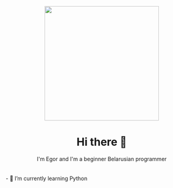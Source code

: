 <p align="center">
  <img src="https://media.giphy.com/media/vzO0Vc8b2VBLi/giphy.gif" width="300px">
</p>

<h1 align="center">Hi there 👋</h1>
<div align="center">I'm Egor and I'm a beginner Belarusian programmer</div>
<br><br>
- 🌱 I’m currently learning Python



<!--
**Kovach2/Kovach2** is a ✨ _special_ ✨ repository because its `README.md` (this file) appears on your GitHub profile.

Here are some ideas to get you started:

- 🔭 I’m currently working on ...
- 🌱 I’m currently learning ...
- 👯 I’m looking to collaborate on ...
- 🤔 I’m looking for help with ...
- 💬 Ask me about ...
- 📫 How to reach me: ...
- 😄 Pronouns: ...
- ⚡ Fun fact: ...
-->

